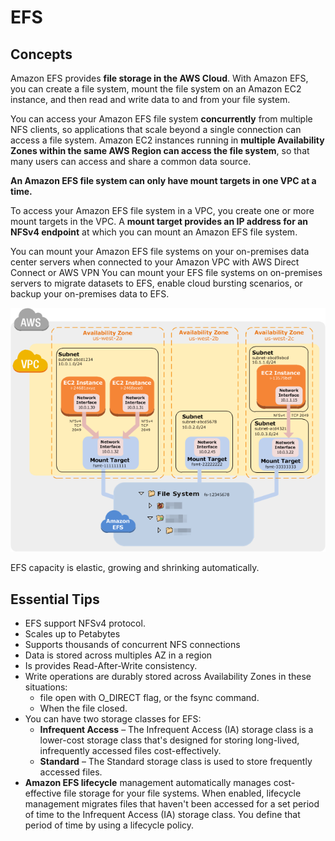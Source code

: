 # EFS
## Concepts
Amazon EFS provides **file storage in the AWS Cloud**. With Amazon EFS, you can create a file system, mount the file system on an Amazon EC2 instance, and then read and write data to and from your file system.

You can access your Amazon EFS file system **concurrently** from multiple NFS clients, so applications that scale beyond a single connection can access a file system. Amazon EC2 instances running in **multiple Availability Zones within the same AWS Region can access the file system**, so that many users can access and share a common data source.

**An Amazon EFS file system can only have mount targets in one VPC at a time.**

To access your Amazon EFS file system in a VPC, you create one or more mount targets in the VPC. A **mount target provides an IP address for an NFSv4 endpoint** at which you can mount an Amazon EFS file system.

You can mount your Amazon EFS file systems on your on-premises data center servers when connected to your Amazon VPC with AWS Direct Connect or AWS VPN You can mount your EFS file systems on on-premises servers to migrate datasets to EFS, enable cloud bursting scenarios, or backup your on-premises data to EFS.

![EFS](./overview-flow.png)

EFS capacity is elastic, growing and shrinking automatically.

## Essential Tips
* EFS support NFSv4 protocol.
* Scales up to Petabytes
* Supports thousands of concurrent NFS connections
* Data is stored across multiples AZ in a region
* Is provides Read-After-Write consistency. 
* Write operations are durably stored across Availability Zones in these situations:
  * file open with O_DIRECT flag, or the fsync command.
  * When the file closed.
* You can have two storage classes for EFS:
  * **Infrequent Access** – The Infrequent Access (IA) storage class is a lower-cost storage class that's designed for storing long-lived, infrequently accessed files cost-effectively.
  * **Standard** – The Standard storage class is used to store frequently accessed files.
* **Amazon EFS lifecycle** management automatically manages cost-effective file storage for your file systems. When enabled, lifecycle management migrates files that haven't been accessed for a set period of time to the Infrequent Access (IA) storage class. You define that period of time by using a lifecycle policy.